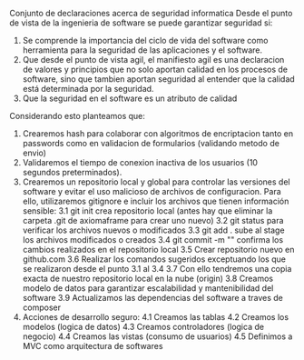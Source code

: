 Conjunto de declaraciones acerca de seguridad informatica
Desde el punto de vista de la ingenieria de software se puede garantizar seguridad si:
1. Se comprende la importancia del ciclo de vida del software como herramienta para la seguridad de las aplicaciones y el software.
2. Que desde el punto de vista agil, el manifiesto agil es una declaracion de valores y principios que no solo aportan calidad en los procesos de software, sino que tambien aportan seguridad al entender que la calidad está determinada por la seguridad.
3. Que la seguridad en el software es un atributo de calidad

Considerando esto planteamos que:
1.  Crearemos hash para colaborar con algoritmos de encriptacion tanto en passwords como en validacion de formularios (validando metodo de envio)
2. Validaremos el tiempo de conexion inactiva de los usuarios (10 segundos preterminados).
3. Crearemos un repositorio local y global para controlar las versiones del software y evitar el uso malicioso de archivos de configuracion. Para ello, utilizaremos gitignore e incluir los archivos que tienen información sensible:
	3.1 git init crea repositorio local (antes hay que eliminar la carpeta .git de axiomaframe para crear uno nuevo)
	3.2 git status para verificar los archivos nuevos o modificados
	3.3 git add . sube al stage los archivos modificados o creados
	3.4 git commit -m "" confirma los cambios realizados en el repositorio local
	3.5 Crear repositorio nuevo en github.com
	3.6 Realizar los comandos sugeridos exceptuando los que se realizaron desde el punto 3.1 al 3.4
	3.7 Con ello tendremos una copia exacta de nuestro repositorio local en la nube (origin)
	3.8 Creamos modelo de datos para garantizar escalabilidad y mantenibilidad del software
	3.9 Actualizamos las dependencias del software a traves de composer
4. Acciones de desarrollo seguro:
	4.1 Creamos las tablas
	4.2 Creamos los modelos (logica de datos)
	4.3 Creamos controladores (logica de negocio)
	4.4 Creamos las vistas (consumo de usuarios)
	4.5 Definimos a MVC como arquitectura de softwares

